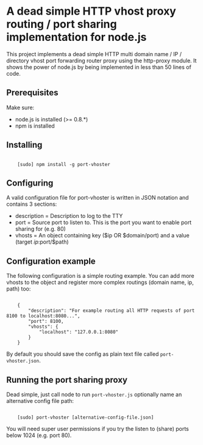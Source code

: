 # A dead simple HTTP vhost proxy routing / port sharing implementation for node.js

This project implements a dead simple HTTP multi domain name / IP /
directory vhost port forwarding router proxy using the http-proxy module.
It shows the power of node.js by being implemented in less than 50 lines of code.

## Prerequisites

Make sure:
- node.js is installed (>= 0.8.*)
- npm is installed

## Installing

```

    [sudo] npm install -g port-vhoster

```

## Configuring

A valid configuration file for port-vhoster is written in JSON notation and
contains 3 sections:

- description = Description to log to the TTY
- port        = Source port to listen to. This is the port you want to enable port sharing for (e.g. 80)
- vhosts      = An object containing key ($ip OR $domain/port) and a value (target $ip:$port/$path)

## Configuration example

The following configuration is a simple routing example. You can add more vhosts to the object
and register more complex routings (domain name, ip, path) too:

```

    {
        "description": "For example routing all HTTP requests of port 8100 to localhost:8080...",
        "port": 8100,
        "vhosts": {
            "localhost": "127.0.0.1:8080"
        }
    }

```

By default you should save the config as plain text file called ```port-vhoster.json```.

## Running the port sharing proxy

Dead simple, just call node to run ```port-vhoster.js``` optionally name an alternative config file path:

```

    [sudo] port-vhoster [alternative-config-file.json]

```

You will need super user permissions if you try the listen to (share) ports below 1024 (e.g. port 80).